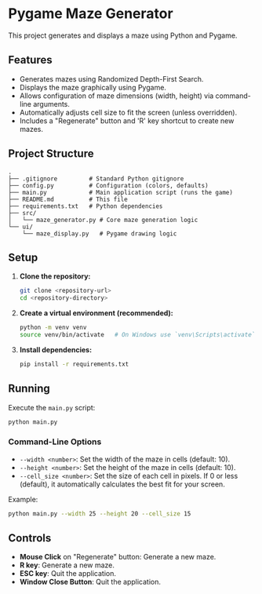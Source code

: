 # Pygame Maze Generator

This project generates and displays a maze using Python and Pygame.

## Features

*   Generates mazes using Randomized Depth-First Search.
*   Displays the maze graphically using Pygame.
*   Allows configuration of maze dimensions (width, height) via command-line arguments.
*   Automatically adjusts cell size to fit the screen (unless overridden).
*   Includes a "Regenerate" button and 'R' key shortcut to create new mazes.

## Project Structure

```
.
├── .gitignore         # Standard Python gitignore
├── config.py          # Configuration (colors, defaults)
├── main.py            # Main application script (runs the game)
├── README.md          # This file
├── requirements.txt   # Python dependencies
├── src/
│   └── maze_generator.py # Core maze generation logic
└── ui/
    └── maze_display.py   # Pygame drawing logic
```

## Setup

1.  **Clone the repository:**
    ```bash
    git clone <repository-url>
    cd <repository-directory>
    ```
2.  **Create a virtual environment (recommended):**
    ```bash
    python -m venv venv
    source venv/bin/activate   # On Windows use `venv\Scripts\activate`
    ```
3.  **Install dependencies:**
    ```bash
    pip install -r requirements.txt
    ```

## Running

Execute the `main.py` script:

```bash
python main.py
```

### Command-Line Options

*   `--width <number>`: Set the width of the maze in cells (default: 10).
*   `--height <number>`: Set the height of the maze in cells (default: 10).
*   `--cell_size <number>`: Set the size of each cell in pixels. If 0 or less (default), it automatically calculates the best fit for your screen.

Example:

```bash
python main.py --width 25 --height 20 --cell_size 15
```

## Controls

*   **Mouse Click** on "Regenerate" button: Generate a new maze.
*   **R key**: Generate a new maze.
*   **ESC key**: Quit the application.
*   **Window Close Button**: Quit the application. 